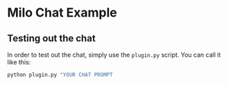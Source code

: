 # Milo Chat Example

## Testing out the chat

In order to test out the chat, simply use the `plugin.py` script. You can call it like this:

```bash
python plugin.py "YOUR CHAT PROMPT
```

